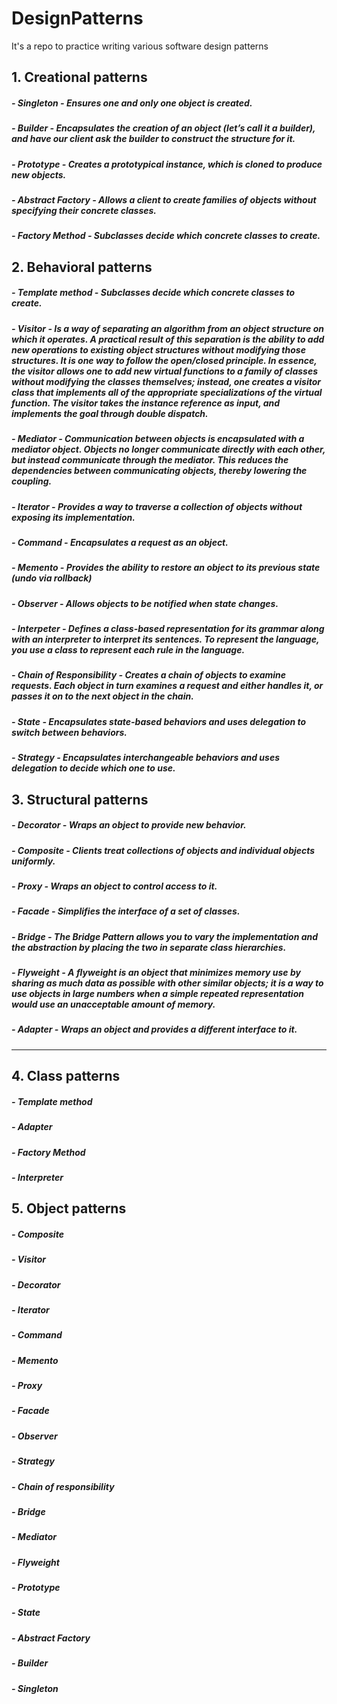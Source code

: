 # DesignPatterns
It's a repo to practice writing various software design patterns

## 1. Creational patterns 
##### - Singleton - Ensures one and only one object is created.
#####	- Builder -  Encapsulates the creation of an object (let’s call it a builder), and have our client ask the builder to construct the structure for it.  
#####	- Prototype - Creates a prototypical instance, which is cloned to produce new objects.
#####	- Abstract Factory - Allows a client to create families of objects without specifying their concrete classes.
#####	- Factory Method - Subclasses decide which concrete classes to create.

## 2. Behavioral patterns
#####	- Template method - Subclasses decide which concrete classes to create.
#####	- Visitor - Is a way of separating an algorithm from an object structure on which it operates. A practical result of this separation is the ability to add new operations to existing object structures without modifying those structures. It is one way to follow the open/closed principle. In essence, the visitor allows one to add new virtual functions to a family of classes without modifying the classes themselves; instead, one creates a visitor class that implements all of the appropriate specializations of the virtual function. The visitor takes the instance reference as input, and implements the goal through double dispatch.
#####	- Mediator - Communication between objects is encapsulated with a mediator object. Objects no longer communicate directly with each other, but instead communicate through the mediator. This reduces the dependencies between communicating objects, thereby lowering the coupling. 
#####	- Iterator - Provides a way to traverse a collection of objects without exposing its implementation.
#####	- Command - Encapsulates a request as an object.
#####	- Memento - Provides the ability to restore an object to its previous state (undo via rollback)
#####	- Observer - Allows objects to be notified when state changes.
#####	- Interpeter -  Defines a class-based representation for its grammar along with an  interpreter to interpret its sentences. To represent the language, you use a class to represent each rule in the language. 
#####	- Chain of Responsibility - Creates a chain of objects to examine requests. Each object in turn examines a request and either handles it, or passes it on to the next object in the chain.
#####	- State - Encapsulates state-based behaviors and uses delegation to switch between behaviors.
#####	- Strategy - Encapsulates interchangeable behaviors and uses delegation to decide which one to use.

## 3. Structural patterns 
#####	- Decorator - Wraps an object to provide new behavior.
#####	- Composite - Clients treat collections of objects and individual objects uniformly.
#####	- Proxy - Wraps an object to control access to it.
#####	- Facade - Simplifies the interface of a set of classes.
#####	- Bridge - 	The Bridge Pattern allows you to vary the implementation and the abstraction by placing the two in separate class hierarchies.
#####	- Flyweight - A flyweight is an object that minimizes memory use by sharing as much data as possible with other similar objects; it is a way to use objects in large numbers when a simple repeated representation would use an unacceptable amount of memory.
#####	- Adapter - Wraps an object and provides a different interface to it.
---------------------------
## 4. Class patterns
#####	- Template method
#####	- Adapter
#####	- Factory Method
#####	- Interpreter

## 5. Object patterns
#####	- Composite
#####	- Visitor
#####	- Decorator
#####	- Iterator
#####	- Command
#####	- Memento
#####	- Proxy
#####	- Facade
#####	- Observer
#####	- Strategy
#####	- Chain of responsibility
#####	- Bridge
#####	- Mediator
#####	- Flyweight
#####	- Prototype
#####	- State
#####	- Abstract Factory
#####	- Builder
#####	- Singleton
